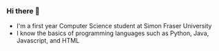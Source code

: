 ### Hi there 👋

- I'm a first year Computer Science student at Simon Fraser University
- I know the basics of programming languages such as Python, Java, Javascript, and HTML
